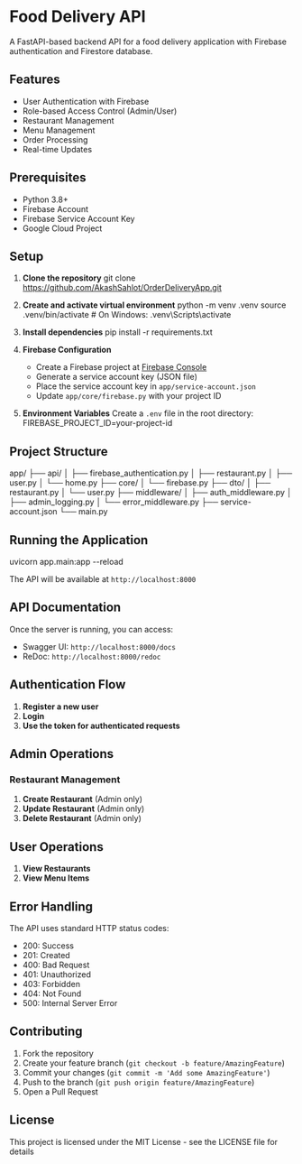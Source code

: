 # Food Delivery API

A FastAPI-based backend API for a food delivery application with Firebase authentication and Firestore database.

## Features

- User Authentication with Firebase
- Role-based Access Control (Admin/User)
- Restaurant Management
- Menu Management
- Order Processing
- Real-time Updates

## Prerequisites

- Python 3.8+
- Firebase Account
- Firebase Service Account Key
- Google Cloud Project

## Setup

1. **Clone the repository**
   git clone https://github.com/AkashSahlot/OrderDeliveryApp.git

2. **Create and activate virtual environment**
   python -m venv .venv
   source .venv/bin/activate # On Windows: .venv\Scripts\activate
  
3. **Install dependencies**
   pip install -r requirements.txt
  
4. **Firebase Configuration**
   - Create a Firebase project at [Firebase Console](https://console.firebase.google.com/)
   - Generate a service account key (JSON file)
   - Place the service account key in `app/service-account.json`
   - Update `app/core/firebase.py` with your project ID

5. **Environment Variables**
Create a `.env` file in the root directory:
FIREBASE_PROJECT_ID=your-project-id

## Project Structure
app/
├── api/
│ ├── firebase_authentication.py
│ ├── restaurant.py
│ ├── user.py
│ └── home.py
├── core/
│ └── firebase.py
├── dto/
│ ├── restaurant.py
│ └── user.py
├── middleware/
│ ├── auth_middleware.py
│ ├── admin_logging.py
│ └── error_middleware.py
├── service-account.json
└── main.py


## Running the Application
uvicorn app.main:app --reload

The API will be available at `http://localhost:8000`

## API Documentation

Once the server is running, you can access:
- Swagger UI: `http://localhost:8000/docs`
- ReDoc: `http://localhost:8000/redoc`

## Authentication Flow

1. **Register a new user**
2. **Login**
3.  **Use the token for authenticated requests**
   
## Admin Operations

### Restaurant Management

1. **Create Restaurant** (Admin only)
2. **Update Restaurant** (Admin only)
3. **Delete Restaurant** (Admin only)
## User Operations

1. **View Restaurants**
2. **View Menu Items**
## Error Handling

The API uses standard HTTP status codes:
- 200: Success
- 201: Created
- 400: Bad Request
- 401: Unauthorized
- 403: Forbidden
- 404: Not Found
- 500: Internal Server Error

## Contributing

1. Fork the repository
2. Create your feature branch (`git checkout -b feature/AmazingFeature`)
3. Commit your changes (`git commit -m 'Add some AmazingFeature'`)
4. Push to the branch (`git push origin feature/AmazingFeature`)
5. Open a Pull Request

## License

This project is licensed under the MIT License - see the LICENSE file for details
